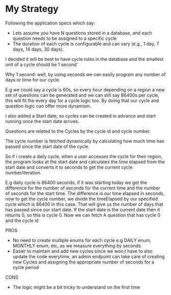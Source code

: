 # My Strategy

Following the application specs which say:

- Lets assume you have N questions stored in a database, and each question needs to be assigned to a specific cycle
- The duration of each cycle is configurable and can vary (e.g., 1 day, 7 days, 14 days, 30 days).

I decided it will be best to have cycle rules in the database and the smallest unit of a cycle should be 1 second'

Why 1 second: well, by using seconds we can easily program any number of days or time for our cycle.

E.g we could say a cycle is 60s, so every hour depending on a region a new set of questions can be generated and we can still say 86400s per cycle, this will fit the every day for a cycle logic too. By doing that our cycle and question logic can offer more dynamism.

I also added a Start date, so cycles can be created in advance and start running once the start date arrives.

Questions are related to the Cycles by the cycle id and cycle number.

The cycle number is fetched dynamically by calculating how much time has passed since the start date of the cycle.

So if i create a daily cycle, when a user accesses the cycle for their region, the program looks at the start date and calculates the time elapsed from the start date and converts it to seconds to get the current cycle number/iteration.

E.g daily cycle is 86400 seconds, if it was starting today we get the difference for the number of seconds for the current time and the number of seconds for the start time. The difference is our time elapsed in seconds, now to get the cycle number, we divide the timeElapsed by our specified cycle which is 86400 in this case. That will give us the number of days that has passed since our start date. If the start date is the current date then it returns 0, so this is cycle 0. Now we can fetch A question that has cycle 0 and the cycle id

PROS

* No need to create multiple enums for each cycle e.g DAILY enum, MONTHLY enum, etc, as we measure everything by seconds
* Easier to maintain and add new cycles since we won;t have to also update the code everytime, an admin endpoint can take care of creating new Cycles and assigning the appropriate number of seconds for a cycle period

CONS

* The logic might be a bit tricky to understand on the first time

